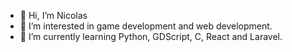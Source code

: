- 👋 Hi, I’m Nicolas
- 👀 I’m interested in game development and web development.
- 🌱 I’m currently learning Python, GDScript, C, React and Laravel.
<!---
- 📫 How to reach me ...
--->

<!---
Baldoit064/Baldoit064 is a ✨ special ✨ repository because its `README.md` (this file) appears on your GitHub profile.
You can click the Preview link to take a look at your changes.
--->
